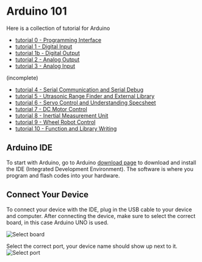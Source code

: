 # Arduino 101
Here is a collection of tutorial for Arduino

- [tutorial 0 - Programming Interface](https://github.com/unl-robotic/arduino101/blob/master/tutorial0-interface.md)
- [tutorial 1 - Digital Input](https://github.com/unl-robotic/arduino101/blob/master/tutorial1-digital.md)
- [tutorial 1b - Digital Output](https://github.com/unl-robotic/arduino101/blob/master/tutorial1b-digital-output.md)
- [tutorial 2 - Analog Output](https://github.com/unl-robotic/arduino101/blob/master/tutorial2-analog.md)
- [tutorial 3 - Analog Input](https://github.com/unl-robotic/arduino101/blob/master/tutorial3-analog-input.md)

(incomplete)
- [tutorial 4 - Serial Communication and Serial Debug]()
- [tutorial 5 - Utrasonic Range Finder and External Library]()
- [tutorial 6 - Servo Control and Understanding Specsheet]()
- [tutorial 7 - DC Motor Control]()
- [tutorial 8 - Inertial Measurement Unit]()
- [tutorial 9 - Wheel Robot Control]()
- [tutorial 10 - Function and Library Writing]()


## Arduino IDE

To start with Arduino, go to Arduino [download page](https://www.arduino.cc/en/main/software) to download and install the IDE (Integrated Development Environment). The software is where you program and flash codes into your hardware.

## Connect Your Device

To connect your device with the IDE, plug in the USB cable to your device and computer. After connecting the device, make sure to select the correct board, in this case Arduino UNO is used.

![Select board](https://github.com/unl-robotic/arduino101/blob/master/images/arduino001.PNG "figure1")

Select the correct port, your device name should show up next to it.
![Select port](https://github.com/unl-robotic/arduino101/blob/master/images/arduino002.PNG "figure2")
